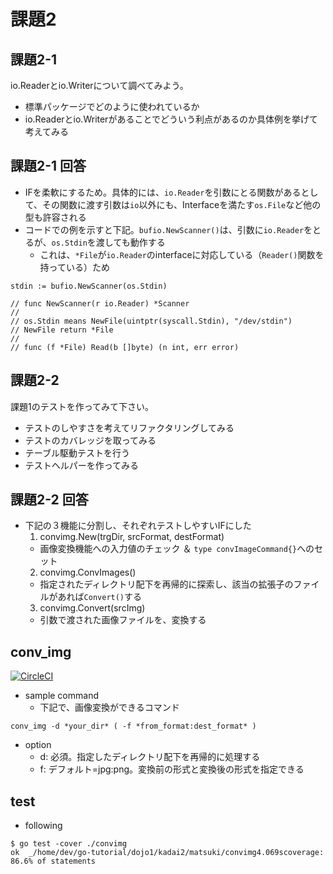 # 課題2

## 課題2-1

io.Readerとio.Writerについて調べてみよう。

* 標準パッケージでどのように使われているか
* io.Readerとio.Writerがあることでどういう利点があるのか具体例を挙げて考えてみる

## 課題2-1 回答

* IFを柔軟にするため。具体的には、`io.Reader`を引数にとる関数があるとして、その関数に渡す引数は`io`以外にも、Interfaceを満たす`os.File`など他の型も許容される
* コードでの例を示すと下記。`bufio.NewScanner()`は、引数に`io.Reader`をとるが、`os.Stdin`を渡しても動作する
  * これは、`*File`が`io.Reader`のinterfaceに対応している（`Reader()`関数を持っている）ため
```
stdin := bufio.NewScanner(os.Stdin)

// func NewScanner(r io.Reader) *Scanner
//
// os.Stdin means NewFile(uintptr(syscall.Stdin), "/dev/stdin")
// NewFile return *File
//
// func (f *File) Read(b []byte) (n int, err error)
```

## 課題2-2

課題1のテストを作ってみて下さい。

* テストのしやすさを考えてリファクタリングしてみる
* テストのカバレッジを取ってみる
* テーブル駆動テストを行う
* テストヘルパーを作ってみる


## 課題2-2 回答

* 下記の３機能に分割し、それぞれテストしやすいIFにした
  1. convimg.New(trgDir, srcFormat, destFormat)
    * 画像変換機能への入力値のチェック ＆ `type convImageCommand{}`へのセット
  2. convimg.ConvImages()
    * 指定されたディレクトリ配下を再帰的に探索し、該当の拡張子のファイルがあれば`Convert()`する
  3. convimg.Convert(srcImg)
    * 引数で渡された画像ファイルを、変換する

## conv_img

[![CircleCI](https://circleci.com/gh/matsu0228/go_sandbox.svg?style=svg)](https://circleci.com/gh/matsu0228/go_sandbox)


* sample command
  * 下記で、画像変換ができるコマンド
```
conv_img -d *your_dir* ( -f *from_format:dest_format* )
```
* option
  * d: 必須。指定したディレクトリ配下を再帰的に処理する
  * f: デフォルト=jpg:png。変換前の形式と変換後の形式を指定できる


## test

* following
```
$ go test -cover ./convimg
ok  _/home/dev/go-tutorial/dojo1/kadai2/matsuki/convimg4.069scoverage: 86.6% of statements
```




